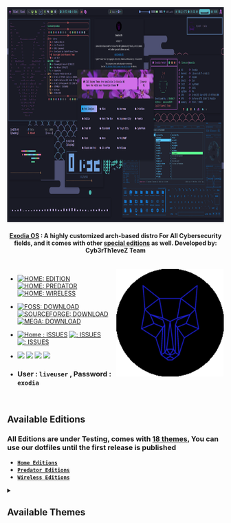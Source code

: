 <!-- distro demo -->
<img src="https://github.com/Exodia-OS/.github/blob/2fce1f789d21c7fd8dfadee0a35bf3c404d6630f/profile/img/desktop.png" alt="demo" width="1000" height="500" >
<!-- distro demo -->

<h4 align="center">  <a href="https://exodia-os.github.io/exodia-website/">Exodia OS</a> : A highly customized arch-based distro For All Cybersecurity fields, and it comes with other <a href="#available-editions">special editions</a> as well. Developed by: Cyb3rTh1eveZ Team </h4>

<!-- LOGO -->

<br/>

<img src="https://github.com/Exodia-OS/.github/blob/e1ab4df119651217467731aef92f97226d5c193a/profile/GIFs/logos.gif" alt="wolf" align="right" width="250px" height="250" >

- [![HOME: EDITION](https://img.shields.io/badge/Download-Home-05122A?style=for-the-badge&color=purple)](https://drive.google.com/file/d/187W3tQGvdGKPIHtuPNm6xDITaMq1ep5F/view?usp=share_link)
[![HOME: PREDATOR](https://img.shields.io/badge/Download-Predator-05122A?style=for-the-badge&color=06CCD7)](https://drive.google.com/file/d/1sq3Hte3XRIsHnfMezKL0332aVpeLGGjS/view?usp=share_link) 
[![HOME: WIRELESS](https://img.shields.io/badge/Download-Wireless-05122A?style=for-the-badge&color=0078E3)](https://drive.google.com/file/d/109FCcl73RjF2pH_o9jS76NrIbWhKdje6/view?usp=share_link) 
- [![FOSS: DOWNLOAD](https://img.shields.io/badge/Download-FOSS%20Torrents-05122A?style=for-the-badge&color=5443B8)](https://fosstorrents.com/distributions/exodia-os/)
[![SOURCEFORGE: DOWNLOAD](https://img.shields.io/badge/Download-sourceforge-05122A?style=for-the-badge&color=FF6600)](https://sourceforge.net/projects/exodia-releases/files/)
[![MEGA: DOWNLOAD](https://img.shields.io/badge/Download-MEGA-05122A?style=for-the-badge&color=DE040B)](https://mega.nz/folder/Uy4m3TpR#kRo4AMlQ4M0c_ZuM2leaig)

 - [![Home : ISSUES](https://img.shields.io/github/issues/Exodia-OS/exodia-home-ISO?color=purple&style=for-the-badge)](https://github.com/Exodia-OS/exodia-home-ISO/issues)
[![ : ISSUES](https://img.shields.io/github/issues/Exodia-OS/exodia-predator-ISO?color=06CCD7&style=for-the-badge)](https://github.com/Exodia-OS/exodia-predator-ISO/issues)
[![ : ISSUES](https://img.shields.io/github/issues/Exodia-OS/exodia-wireless-ISO?color=0078E3&style=for-the-badge)](https://github.com/Exodia-OS/exodia-wireless-ISO/issues)
- ![](https://img.shields.io/badge/Maintained%3F-Yes-deeppink?style=for-the-badge)
![](https://img.shields.io/github/followers/Exodia-OS?style=for-the-badge&color=E070EF)
![](https://img.shields.io/github/license/Exodia-OS/.github?style=for-the-badge&color=blueviolet)
![](https://img.shields.io/github/stars/Exodia-OS?style=for-the-badge&color=2D0073)
- ### User : `liveuser` , Password : `exodia`

<br/>

<!-- Available Editions -->

## Available Editions

### All Editions are under Testing, comes with [18 themes](#available-themes), You can use our dotfiles until the first release is published

- [**`Home Editions`**](https://github.com/Exodia-OS/exodia-home-ISO) 
- [**`Predator Editions`**](https://github.com/Exodia-OS/exodia-predator-ISO)
- [**`Wireless Editions`**](https://github.com/Exodia-OS/exodia-wireless-ISO)


<!-- Available Editions -->

<!-- Available Themes Previews -->

<details>
   <summary><h2>Available Themes</h2></summary>
</br>

| Red Jungles | Emilia | Chad WM |
|--|--|--|
| ![](https://github.com/Exodia-OS/.github/blob/4ee052ab62c253845deb7d9b5ff2d0618cf7d8e9/profile/GIFs/RedJungles.gif) | ![](https://github.com/Exodia-OS/.github/blob/4ee052ab62c253845deb7d9b5ff2d0618cf7d8e9/profile/GIFs/Emilia.gif) | ![](https://github.com/Exodia-OS/.github/blob/4ee052ab62c253845deb7d9b5ff2d0618cf7d8e9/profile/GIFs/ChadWM.gif) |

| Hack | Black And Red | Rick |
|--|--|--|
| ![](https://github.com/Exodia-OS/.github/blob/4ee052ab62c253845deb7d9b5ff2d0618cf7d8e9/profile/GIFs/Hack.gif) | ![](https://github.com/Exodia-OS/.github/blob/4ee052ab62c253845deb7d9b5ff2d0618cf7d8e9/profile/GIFs/BlackRed.gif) | ![](https://github.com/Exodia-OS/.github/blob/4ee052ab62c253845deb7d9b5ff2d0618cf7d8e9/profile/GIFs/Rick.gif) |

| Hack The Box | BlackArch | Neon |
|--|--|--|
| ![](https://github.com/Exodia-OS/.github/blob/4ee052ab62c253845deb7d9b5ff2d0618cf7d8e9/profile/GIFs/HackTheBox.gif) | ![](https://github.com/Exodia-OS/.github/blob/4ee052ab62c253845deb7d9b5ff2d0618cf7d8e9/profile/GIFs/BlackArch.gif) | ![](https://github.com/Exodia-OS/.github/blob/4ee052ab62c253845deb7d9b5ff2d0618cf7d8e9/profile/GIFs/Neon.gif) |

| JS Coffee | Amarena | Japanese City |
|--|--|--|
| ![](https://github.com/Exodia-OS/.github/blob/4ee052ab62c253845deb7d9b5ff2d0618cf7d8e9/profile/GIFs/JSCoffee.gif) | ![](https://github.com/Exodia-OS/.github/blob/4ee052ab62c253845deb7d9b5ff2d0618cf7d8e9/profile/GIFs/Amarena.gif) | ![](https://github.com/Exodia-OS/.github/blob/4ee052ab62c253845deb7d9b5ff2d0618cf7d8e9/profile/GIFs/JapaneseCity.gif) |

| Tokyo City | VALORANT | Melissa |
|--|--|--|
| ![](https://github.com/Exodia-OS/.github/blob/4ee052ab62c253845deb7d9b5ff2d0618cf7d8e9/profile/GIFs/TokyoCity.gif) | ![](https://github.com/Exodia-OS/.github/blob/4ee052ab62c253845deb7d9b5ff2d0618cf7d8e9/profile/GIFs/VALORANT.gif) | ![](https://github.com/Exodia-OS/.github/blob/4ee052ab62c253845deb7d9b5ff2d0618cf7d8e9/profile/GIFs/Melissa.gif) |

| Cristina | Pamela | CyberPunk |
|--|--|--|
| ![](https://github.com/Exodia-OS/.github/blob/4ee052ab62c253845deb7d9b5ff2d0618cf7d8e9/profile/GIFs/Cristina.gif) | ![](https://github.com/Exodia-OS/.github/blob/4ee052ab62c253845deb7d9b5ff2d0618cf7d8e9/profile/GIFs/Pamela.gif) | ![](https://github.com/Exodia-OS/.github/blob/4ee052ab62c253845deb7d9b5ff2d0618cf7d8e9/profile/GIFs/CyberPunk.gif) |

</details>

<!-- Available Themes Previews -->
